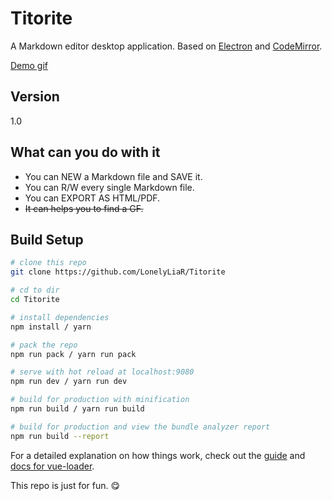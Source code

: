 # Titorite

A Markdown editor desktop application. Based on [Electron](https://electron.atom.io/) and [CodeMirror](https://github.com/codemirror/CodeMirror).

[Demo gif](https://i.loli.net/2019/02/28/5c778b454456e.gif)

## Version
1.0

## What can you do with it
- You can NEW a Markdown file and SAVE it.
- You can R/W every single Markdown file.
- You can EXPORT AS HTML/PDF.
- ~~It can helps you to find a GF.~~

## Build Setup

``` bash
# clone this repo
git clone https://github.com/LonelyLiaR/Titorite

# cd to dir
cd Titorite

# install dependencies
npm install / yarn

# pack the repo
npm run pack / yarn run pack

# serve with hot reload at localhost:9080
npm run dev / yarn run dev

# build for production with minification
npm run build / yarn run build

# build for production and view the bundle analyzer report
npm run build --report
```

For a detailed explanation on how things work, check out the [guide](http://vuejs-templates.github.io/webpack/) and [docs for vue-loader](http://vuejs.github.io/vue-loader).

This repo is just for fun. :yum:
